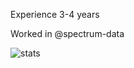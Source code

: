 Experience 3-4 years

Worked in @spectrum-data


![stats](https://github-readme-stats.vercel.app/api?username=IlyaAgarishev&show_icons=true&theme=dracula&count_private=true)
